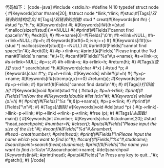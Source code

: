 代码如下：
[code=java]
#include <stdio.h>
#define N 10
typedef struct node
{
    #[Keywords]char #name[20];
    #struct node *llink,*rlink;
#}stud;#[Tags]/*双链表的结构定义*/
#[Tags]/*双链表的创建*/
stud * creat(#[Keywords]int #n)
{
    #stud *p,*h,*s;
    #[Keywords]int #i;
    #[Keywords]if#((h=(stud *)malloc(sizeof(stud)))==NULL)
    #{
        #printf(#[Fields]"cannot find space!\n"#);
        #exit(0);
    #}
    #h->name[0]=#[Fields]'\0'#;
    #h->llink=NULL;
    #h->rlink=NULL;
    #p=h;
    #[Keywords]for#(i=0;i<n;i++)
    #{
        #[Keywords]if#((s= (stud *) malloc(sizeof(stud)))==NULL)
        #{
            #printf(#[Fields]"cannot find space!\n"#);
            #exit(0);
        #}
        #p->rlink=s;
	#printf(#[Fields]"Please input the %d man#[Fields]'s name: "#,i+1);
        #scanf(#[Fields]"%s"#,s->name);
        #s->llink=p;
        #s->rlink=NULL;
        #p=s;
    #}
    #h->llink=s;
    #p->rlink=h;
    #return(h);
#}
#[Tags]/*查找*/
stud * search(stud *h,#[Keywords]char #*x)
{
    #stud *p;
    #[Keywords]char #*y;
    #p=h->rlink;
   #[Keywords] while#(p!=h)
    #{
        #y=p->name;
        #[Keywords]if#(strcmp(y,x)==0)
            #return(p);
        #[Keywords]else #p=p->rlink;
    #}
    #printf(#[Fields]"cannot find data!\n"#);
#}
#[Tags]/*打印输出*/
#[Keywords]void #print(stud *h)
{
    #stud *p;
    #p=h->rlink;
    #printf(#[Fields]"\nNow the #[Keywords]double #list is:\n"#);
   #[Keywords] while#(p!=h)
    #{
        #printf(#[Fields]"%s "#,&*(p->name));
        #p=p->rlink;
    #}
    #printf(#[Fields]"\n"#);
#}
#[Tags]/*删除*/
#[Keywords]void #del(stud *p)
{
    #(p->rlink)->llink=p->llink;
    #(p->llink)->rlink=p->rlink;
    #free (p);
#}
#[Tags]/*主函数*/
main()
{
    #[Keywords]int #number;
    #[Keywords]char #studname[20];
    #stud *head,*searchpoint;
    #number=N;
    #clrscr();
    #puts(#[Fields]"Please input the size of the list:"#);
    #scanf(#[Fields]"%d"#,&number);
    #head=creat(number);
    #print(head);
    #printf(#[Fields]"\nPlease input the name which you want to find:\n"#);
    #scanf(#[Fields]"%s"#,studname);
    #searchpoint=search(head,studname);
    #printf(#[Fields]"the name you want to find is:%s\n"#,*&searchpoint->name);
    #del(searchpo#[Keywords]int#);
    #print(head);
    #puts(#[Fields]"\n Press any key to quit..."#);
    #getch();
#}
[/code]